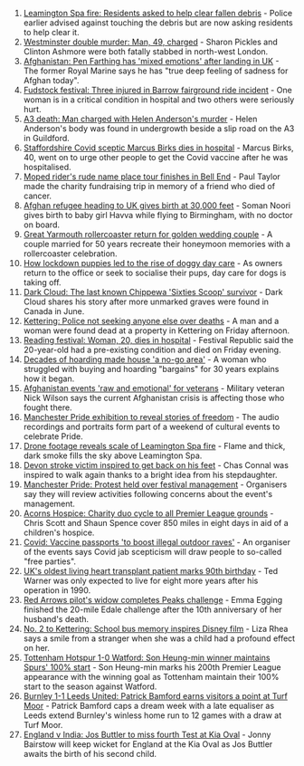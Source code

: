 1. [Leamington Spa fire: Residents asked to help clear fallen debris](https://www.bbc.co.uk/news/uk-england-coventry-warwickshire-58378858?at_medium=RSS&at_campaign=KARANGA) - Police earlier advised against touching the debris but are now asking residents to help clear it.
2. [Westminster double murder: Man, 49, charged](https://www.bbc.co.uk/news/uk-england-london-58376889?at_medium=RSS&at_campaign=KARANGA) - Sharon Pickles and Clinton Ashmore were both fatally stabbed in north-west London.
3. [Afghanistan: Pen Farthing has 'mixed emotions' after landing in UK](https://www.bbc.co.uk/news/uk-england-essex-58370218?at_medium=RSS&at_campaign=KARANGA) - The former Royal Marine says he has "true deep feeling of sadness for Afghan today".
4. [Fudstock festival: Three injured in Barrow fairground ride incident](https://www.bbc.co.uk/news/uk-england-cumbria-58375009?at_medium=RSS&at_campaign=KARANGA) - One woman is in a critical condition in hospital and two others were seriously hurt.
5. [A3 death: Man charged with Helen Anderson's murder](https://www.bbc.co.uk/news/uk-england-surrey-58375146?at_medium=RSS&at_campaign=KARANGA) - Helen Anderson's body was found in undergrowth beside a slip road on the A3 in Guildford.
6. [Staffordshire Covid sceptic Marcus Birks dies in hospital](https://www.bbc.co.uk/news/uk-england-stoke-staffordshire-58376709?at_medium=RSS&at_campaign=KARANGA) - Marcus Birks, 40, went on to urge other people to get the Covid vaccine after he was hospitalised.
7. [Moped rider's rude name place tour finishes in Bell End](https://www.bbc.co.uk/news/uk-england-oxfordshire-58375401?at_medium=RSS&at_campaign=KARANGA) - Paul Taylor made the charity fundraising trip in memory of a friend who died of cancer.
8. [Afghan refugee heading to UK gives birth at 30,000 feet](https://www.bbc.co.uk/news/uk-58371252?at_medium=RSS&at_campaign=KARANGA) - Soman Noori gives birth to baby girl Havva while flying to Birmingham, with no doctor on board.
9. [Great Yarmouth rollercoaster return for golden wedding couple](https://www.bbc.co.uk/news/uk-england-norfolk-58356739?at_medium=RSS&at_campaign=KARANGA) - A couple married for 50 years recreate their honeymoon memories with a rollercoaster celebration.
10. [How lockdown puppies led to the rise of doggy day care](https://www.bbc.co.uk/news/uk-england-nottinghamshire-58280724?at_medium=RSS&at_campaign=KARANGA) - As owners return to the office or seek to socialise their pups, day care for dogs is taking off.
11. [Dark Cloud: The last known Chippewa 'Sixties Scoop' survivor](https://www.bbc.co.uk/news/uk-england-bristol-58159037?at_medium=RSS&at_campaign=KARANGA) - Dark Cloud shares his story after more unmarked graves were found in Canada in June.
12. [Kettering: Police not seeking anyone else over deaths](https://www.bbc.co.uk/news/uk-england-northamptonshire-58374969?at_medium=RSS&at_campaign=KARANGA) - A man and a woman were found dead at a property in Kettering on Friday afternoon.
13. [Reading festival: Woman, 20, dies in hospital](https://www.bbc.co.uk/news/uk-england-berkshire-58376873?at_medium=RSS&at_campaign=KARANGA) - Festival Republic said the 20-year-old had a pre-existing condition and died on Friday evening.
14. [Decades of hoarding made house 'a no-go area'](https://www.bbc.co.uk/news/uk-england-essex-58361528?at_medium=RSS&at_campaign=KARANGA) - A woman who struggled with buying and hoarding "bargains" for 30 years explains how it began.
15. [Afghanistan events 'raw and emotional' for veterans](https://www.bbc.co.uk/news/uk-england-northamptonshire-58362189?at_medium=RSS&at_campaign=KARANGA) - Military veteran Nick Wilson says the current Afghanistan crisis is affecting those who fought there.
16. [Manchester Pride exhibition to reveal stories of freedom](https://www.bbc.co.uk/news/uk-england-manchester-58358987?at_medium=RSS&at_campaign=KARANGA) - The audio recordings and portraits form part of a weekend of cultural events to celebrate Pride.
17. [Drone footage reveals scale of Leamington Spa fire](https://www.bbc.co.uk/news/uk-england-coventry-warwickshire-58358533?at_medium=RSS&at_campaign=KARANGA) - Flame and thick, dark smoke fills the sky above Leamington Spa.
18. [Devon stroke victim inspired to get back on his feet](https://www.bbc.co.uk/news/uk-england-devon-58353362?at_medium=RSS&at_campaign=KARANGA) - Chas Connal was inspired to walk again thanks to a bright idea from his stepdaughter.
19. [Manchester Pride: Protest held over festival management](https://www.bbc.co.uk/news/uk-england-manchester-58369410?at_medium=RSS&at_campaign=KARANGA) - Organisers say they will review activities following concerns about the event's management.
20. [Acorns Hospice: Charity duo cycle to all Premier League grounds](https://www.bbc.co.uk/news/uk-england-hereford-worcester-58369697?at_medium=RSS&at_campaign=KARANGA) - Chris Scott and Shaun Spence cover 850 miles in eight days in aid of a children's hospice.
21. [Covid: Vaccine passports 'to boost illegal outdoor raves'](https://www.bbc.co.uk/news/uk-england-58249698?at_medium=RSS&at_campaign=KARANGA) - An organiser of the events says Covid jab scepticism will draw people to so-called "free parties".
22. [UK's oldest living heart transplant patient marks 90th birthday](https://www.bbc.co.uk/news/uk-england-cambridgeshire-58361917?at_medium=RSS&at_campaign=KARANGA) - Ted Warner was only expected to live for eight more years after his operation in 1990.
23. [Red Arrows pilot's widow completes Peaks challenge](https://www.bbc.co.uk/news/uk-england-derbyshire-58351291?at_medium=RSS&at_campaign=KARANGA) - Emma Egging finished the 20-mile Edale challenge after the 10th anniversary of her husband's death.
24. [No. 2 to Kettering: School bus memory inspires Disney film](https://www.bbc.co.uk/news/uk-england-northamptonshire-58306416?at_medium=RSS&at_campaign=KARANGA) - Liza Rhea says a smile from a stranger when she was a child had a profound effect on her.
25. [Tottenham Hotspur 1-0 Watford: Son Heung-min winner maintains Spurs' 100% start](https://www.bbc.co.uk/sport/football/58295881?at_medium=RSS&at_campaign=KARANGA) - Son Heung-min marks his 200th Premier League appearance with the winning goal as Tottenham maintain their 100% start to the season against Watford.
26. [Burnley 1-1 Leeds United: Patrick Bamford earns visitors a point at Turf Moor](https://www.bbc.co.uk/sport/football/58295876?at_medium=RSS&at_campaign=KARANGA) - Patrick Bamford caps a dream week with a late equaliser as Leeds extend Burnley's winless home run to 12 games with a draw at Turf Moor.
27. [England v India: Jos Buttler to miss fourth Test at Kia Oval](https://www.bbc.co.uk/sport/cricket/58336156?at_medium=RSS&at_campaign=KARANGA) - Jonny Bairstow will keep wicket for England at the Kia Oval as Jos Buttler awaits the birth of his second child.

